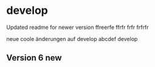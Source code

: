 # develop 
Updated readme for newer version
ffreerfe
ffrfr
frfr
frfrfr

 
neue coole änderungen auf develop
abcdef develop
## Version 6 new